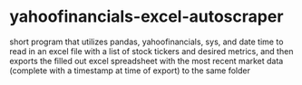 # yahoofinancials-excel-autoscraper
short program that utilizes pandas, yahoofinancials, sys, and date time to read in an excel file with a list of stock tickers and desired metrics, and then exports the filled out excel spreadsheet with the most recent market data (complete with a timestamp at time of export) to the same folder 
